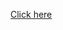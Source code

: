 <a href ="https://github.com/rimolch/DSA/tree/master/DP%20%26%20GREEDY/The%20Attack%20of%20Queen">Click here</a>
